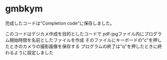 # gmbkym
完成したコードは"Completion code"に保存しました。

このコードはデジカメ作成を目的としたコードで
pdf-jpgファイル内にプログラム開始時間を名前としたファイルを作成
そのファイルにキーボードの"c"を押したときのカメラの撮影画像を保存する
プログラムの終了は"q"を押したときに終わるように設定しました
